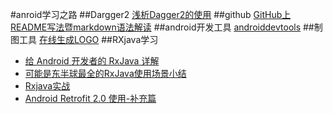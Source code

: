 #anroid学习之路
##Dargger2
[浅析Dagger2的使用](http://www.cnblogs.com/all88/p/5788556.html)
##github
[GitHub上README写法暨markdown语法解读](http://www.tuicool.com/articles/zIJrEjn)
##android开发工具
[androiddevtools](http://www.androiddevtools.cn/)
##制图工具
[在线生成LOGO](http://www.logoko.com.cn/)
##RXjava学习
* [给 Android 开发者的 RxJava 详解](http://gank.io/post/560e15be2dca930e00da1083)
* [可能是东半球最全的RxJava使用场景小结](http://blog.csdn.net/theone10211024/article/details/50435325)
* [Rxjava实战](http://www.jianshu.com/p/64aa976a46be)
* [Android Retrofit 2.0 使用-补充篇](http://wuxiaolong.me/2016/06/18/retrofits/)
